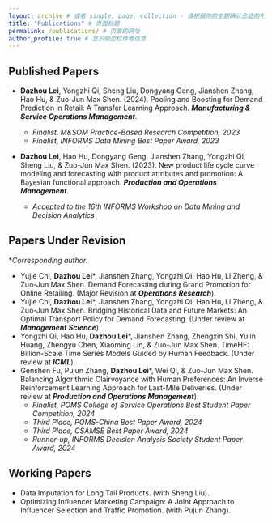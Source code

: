 ```yaml
---
layout: archive # 或者 single, page, collection - 请根据你的主题确认合适的布局
title: "Publications" # 页面标题
permalink: /publications/ # 页面的网址
author_profile: true # 显示侧边栏作者信息
---
```


## Published Papers

* **Dazhou Lei**, Yongzhi Qi, Sheng Liu, Dongyang Geng, Jianshen Zhang, Hao Hu, & Zuo-Jun Max Shen. (2024). Pooling and Boosting for Demand Prediction in Retail: A Transfer Learning Approach. ***Manufacturing & Service Operations Management***.
  * *Finalist, M&SOM Practice-Based Research Competition, 2023*
  * *Finalist, INFORMS Data Mining Best Paper Award, 2023*

* **Dazhou Lei**, Hao Hu, Dongyang Geng, Jianshen Zhang, Yongzhi Qi, Sheng Liu, & Zuo-Jun Max Shen. (2023). New product life cycle curve modeling and forecasting with product attributes and promotion: A Bayesian functional approach. ***Production and Operations Management***.
  * *Accepted to the 16th INFORMS Workshop on Data Mining and Decision Analytics*

## Papers Under Revision 

**Corresponding author.*
* Yujie Chi, <strong>Dazhou Lei</strong>*, Jianshen Zhang, Yongzhi Qi, Hao Hu, Li Zheng, & Zuo-Jun Max Shen. Demand Forecasting during Grand Promotion for Online Retailing. (Major Revision at ***Operations Research***).
* Yujie Chi, <strong>Dazhou Lei</strong>*, Jianshen Zhang, Yongzhi Qi, Hao Hu, Li Zheng, & Zuo-Jun Max Shen. Bridging Historical Data and Future Markets: An Optimal Transport Policy for Demand Forecasting. (Under review at ***Management Science***).
* Yongzhi Qi, Hao Hu, <strong>Dazhou Lei</strong>*, Jianshen Zhang, Zhengxin Shi, Yulin Huang, Zhengyu Chen, Xiaoming Lin, & Zuo-Jun Max Shen. TimeHF: Billion-Scale Time Series Models Guided by Human Feedback. (Under review at ***ICML***).
* Genshen Fu, Pujun Zhang, <strong>Dazhou Lei</strong>*, Wei Qi, & Zuo-Jun Max Shen. Balancing Algorithmic Clairvoyance with Human Preferences: An Inverse Reinforcement Learning Approach for Last-Mile Deliveries. (Under review at ***Production and Operations Management***).
    * *Finalist, POMS College of Service Operations Best Student Paper Competition, 2024*
    * *Third Place, POMS-China Best Paper Award, 2024*
    * *Third Place, CSAMSE Best Paper Award, 2024*
    * *Runner-up, INFORMS Decision Analysis Society Student Paper Award, 2024*

## Working Papers

* Data Imputation for Long Tail Products. (with Sheng Liu).
* Optimizing Influencer Marketing Campaign: A Joint Approach to Influencer Selection and Traffic Promotion. (with Pujun Zhang).
